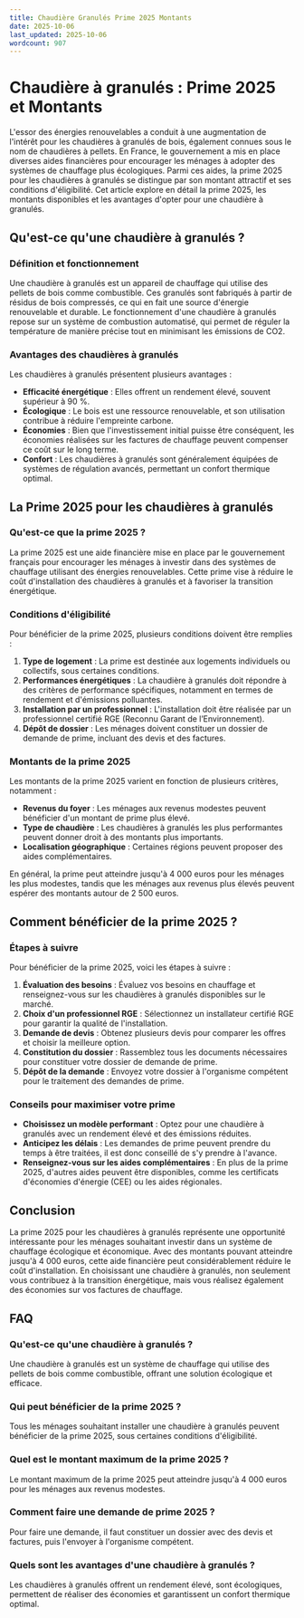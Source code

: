 ```yaml
---
title: Chaudière Granulés Prime 2025 Montants
date: 2025-10-06
last_updated: 2025-10-06
wordcount: 907
---
```


# Chaudière à granulés : Prime 2025 et Montants

L'essor des énergies renouvelables a conduit à une augmentation de l'intérêt pour les chaudières à granulés de bois, également connues sous le nom de chaudières à pellets. En France, le gouvernement a mis en place diverses aides financières pour encourager les ménages à adopter des systèmes de chauffage plus écologiques. Parmi ces aides, la prime 2025 pour les chaudières à granulés se distingue par son montant attractif et ses conditions d'éligibilité. Cet article explore en détail la prime 2025, les montants disponibles et les avantages d'opter pour une chaudière à granulés.

## Qu'est-ce qu'une chaudière à granulés ?

### Définition et fonctionnement

Une chaudière à granulés est un appareil de chauffage qui utilise des pellets de bois comme combustible. Ces granulés sont fabriqués à partir de résidus de bois compressés, ce qui en fait une source d'énergie renouvelable et durable. Le fonctionnement d'une chaudière à granulés repose sur un système de combustion automatisé, qui permet de réguler la température de manière précise tout en minimisant les émissions de CO2.

### Avantages des chaudières à granulés

Les chaudières à granulés présentent plusieurs avantages :

- **Efficacité énergétique** : Elles offrent un rendement élevé, souvent supérieur à 90 %.
- **Écologique** : Le bois est une ressource renouvelable, et son utilisation contribue à réduire l'empreinte carbone.
- **Économies** : Bien que l'investissement initial puisse être conséquent, les économies réalisées sur les factures de chauffage peuvent compenser ce coût sur le long terme.
- **Confort** : Les chaudières à granulés sont généralement équipées de systèmes de régulation avancés, permettant un confort thermique optimal.

## La Prime 2025 pour les chaudières à granulés

### Qu'est-ce que la prime 2025 ?

La prime 2025 est une aide financière mise en place par le gouvernement français pour encourager les ménages à investir dans des systèmes de chauffage utilisant des énergies renouvelables. Cette prime vise à réduire le coût d'installation des chaudières à granulés et à favoriser la transition énergétique.

### Conditions d'éligibilité

Pour bénéficier de la prime 2025, plusieurs conditions doivent être remplies :

1. **Type de logement** : La prime est destinée aux logements individuels ou collectifs, sous certaines conditions.
2. **Performances énergétiques** : La chaudière à granulés doit répondre à des critères de performance spécifiques, notamment en termes de rendement et d'émissions polluantes.
3. **Installation par un professionnel** : L'installation doit être réalisée par un professionnel certifié RGE (Reconnu Garant de l’Environnement).
4. **Dépôt de dossier** : Les ménages doivent constituer un dossier de demande de prime, incluant des devis et des factures.

### Montants de la prime 2025

Les montants de la prime 2025 varient en fonction de plusieurs critères, notamment :

- **Revenus du foyer** : Les ménages aux revenus modestes peuvent bénéficier d'un montant de prime plus élevé.
- **Type de chaudière** : Les chaudières à granulés les plus performantes peuvent donner droit à des montants plus importants.
- **Localisation géographique** : Certaines régions peuvent proposer des aides complémentaires.

En général, la prime peut atteindre jusqu'à 4 000 euros pour les ménages les plus modestes, tandis que les ménages aux revenus plus élevés peuvent espérer des montants autour de 2 500 euros.

## Comment bénéficier de la prime 2025 ?

### Étapes à suivre

Pour bénéficier de la prime 2025, voici les étapes à suivre :

1. **Évaluation des besoins** : Évaluez vos besoins en chauffage et renseignez-vous sur les chaudières à granulés disponibles sur le marché.
2. **Choix d'un professionnel RGE** : Sélectionnez un installateur certifié RGE pour garantir la qualité de l'installation.
3. **Demande de devis** : Obtenez plusieurs devis pour comparer les offres et choisir la meilleure option.
4. **Constitution du dossier** : Rassemblez tous les documents nécessaires pour constituer votre dossier de demande de prime.
5. **Dépôt de la demande** : Envoyez votre dossier à l'organisme compétent pour le traitement des demandes de prime.

### Conseils pour maximiser votre prime

- **Choisissez un modèle performant** : Optez pour une chaudière à granulés avec un rendement élevé et des émissions réduites.
- **Anticipez les délais** : Les demandes de prime peuvent prendre du temps à être traitées, il est donc conseillé de s'y prendre à l'avance.
- **Renseignez-vous sur les aides complémentaires** : En plus de la prime 2025, d'autres aides peuvent être disponibles, comme les certificats d'économies d'énergie (CEE) ou les aides régionales.

## Conclusion

La prime 2025 pour les chaudières à granulés représente une opportunité intéressante pour les ménages souhaitant investir dans un système de chauffage écologique et économique. Avec des montants pouvant atteindre jusqu'à 4 000 euros, cette aide financière peut considérablement réduire le coût d'installation. En choisissant une chaudière à granulés, non seulement vous contribuez à la transition énergétique, mais vous réalisez également des économies sur vos factures de chauffage.

## FAQ

### Qu'est-ce qu'une chaudière à granulés ?

Une chaudière à granulés est un système de chauffage qui utilise des pellets de bois comme combustible, offrant une solution écologique et efficace.

### Qui peut bénéficier de la prime 2025 ?

Tous les ménages souhaitant installer une chaudière à granulés peuvent bénéficier de la prime 2025, sous certaines conditions d'éligibilité.

### Quel est le montant maximum de la prime 2025 ?

Le montant maximum de la prime 2025 peut atteindre jusqu'à 4 000 euros pour les ménages aux revenus modestes.

### Comment faire une demande de prime 2025 ?

Pour faire une demande, il faut constituer un dossier avec des devis et factures, puis l'envoyer à l'organisme compétent.

### Quels sont les avantages d'une chaudière à granulés ?

Les chaudières à granulés offrent un rendement élevé, sont écologiques, permettent de réaliser des économies et garantissent un confort thermique optimal.